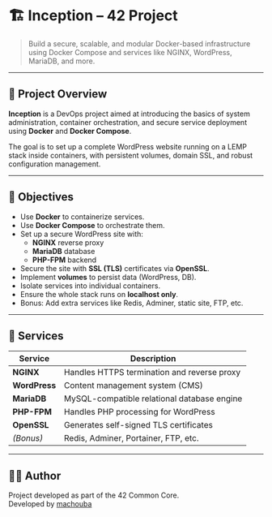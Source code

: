 # 🏗️ Inception – 42 Project

> Build a secure, scalable, and modular Docker-based infrastructure  
> using Docker Compose and services like NGINX, WordPress, MariaDB, and more.

---

## 📌 Project Overview

**Inception** is a DevOps project aimed at introducing the basics of system administration, container orchestration, and secure service deployment using **Docker** and **Docker Compose**.

The goal is to set up a complete WordPress website running on a LEMP stack inside containers, with persistent volumes, domain SSL, and robust configuration management.

---

## 🧠 Objectives

- Use **Docker** to containerize services.
- Use **Docker Compose** to orchestrate them.
- Set up a secure WordPress site with:
  - **NGINX** reverse proxy
  - **MariaDB** database
  - **PHP-FPM** backend
- Secure the site with **SSL (TLS)** certificates via **OpenSSL**.
- Implement **volumes** to persist data (WordPress, DB).
- Isolate services into individual containers.
- Ensure the whole stack runs on **localhost only**.
- Bonus: Add extra services like Redis, Adminer, static site, FTP, etc.

---

## 🧱 Services

| Service     | Description                                 |
|-------------|---------------------------------------------|
| **NGINX**   | Handles HTTPS termination and reverse proxy |
| **WordPress** | Content management system (CMS)           |
| **MariaDB** | MySQL-compatible relational database engine |
| **PHP-FPM** | Handles PHP processing for WordPress        |
| **OpenSSL** | Generates self-signed TLS certificates      |
| *(Bonus)*   | Redis, Adminer, Portainer, FTP, etc.        |

---

## 🧑‍💻 Author
Project developed as part of the 42 Common Core.  
Developed by [machouba](https://github.com/Machoub) 

